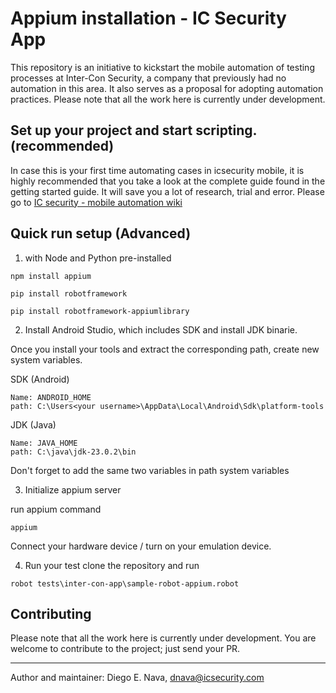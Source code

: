 # Appium installation - IC Security App

This repository is an initiative to kickstart the mobile automation of testing processes at Inter-Con Security, a company that previously had no automation in this area. It also serves as a proposal for adopting automation practices. Please note that all the work here is currently under development.

## Set up your project and start scripting. (recommended)

In case this is your first time automating cases in icsecurity mobile, it is highly recommended that you take a look at the complete guide found in the getting started guide. It will save you a lot of research, trial and error. 
Please go to [IC security - mobile automation wiki](https://github.com/DnavaIC/STD-Appium-intercon/wiki)

## Quick run setup (Advanced)

1. with Node and Python pre-installed

```
npm install appium
```
```
pip install robotframework
```
```
pip install robotframework-appiumlibrary
```

2. Install Android Studio, which includes SDK and install JDK binarie.

Once you install your tools and extract the corresponding path, create new system variables.

SDK (Android)
```
Name: ANDROID_HOME
path: C:\Users<your username>\AppData\Local\Android\Sdk\platform-tools
```

JDK (Java)
```
Name: JAVA_HOME
path: C:\java\jdk-23.0.2\bin
```

Don't forget to add the same two variables in path system variables

3. Initialize appium server

run appium command 
```
appium
```
Connect your hardware device / turn on your emulation device. 

4. Run your test
clone the repository and run 
```
robot tests\inter-con-app\sample-robot-appium.robot
```


## Contributing

Please note that all the work here is currently under development.
You are welcome to contribute to the project; just send your PR.

---
Author and maintainer: Diego E. Nava, dnava@icsecurity.com
